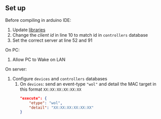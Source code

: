 ## Set up

Before compiling in arduino IDE:

1. Update [libraries](https://github.com/roy-mdr/es-iot-libs)
1. Change the *client id* in line 10 to match id in `controllers` database
1. Set the correct server at line 52 and 91

On PC:

1. Allow PC to Wake on LAN

On server:

1. Configure `devices` and `controllers` databases
    1. On `devices`: send an event-type `"wol"` and detail the MAC target in this format `XX:XX:XX:XX:XX:XX`
        ```json
        "execute": {
			"etype": "wol",
			"detail": "XX:XX:XX:XX:XX:XX"
		}
        ```
